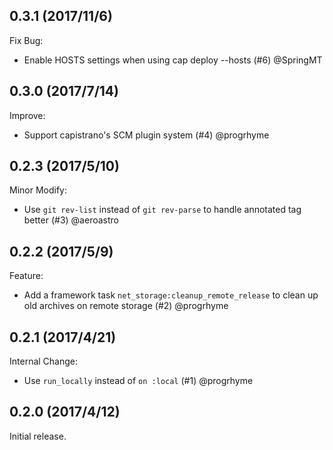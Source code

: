 ## 0.3.1 (2017/11/6)

Fix Bug:

- Enable HOSTS settings when using cap deploy --hosts (#6) @SpringMT

## 0.3.0 (2017/7/14)

Improve:

- Support capistrano's SCM plugin system (#4) @progrhyme

## 0.2.3 (2017/5/10)

Minor Modify:

- Use `git rev-list` instead of `git rev-parse` to handle annotated tag better
(#3) @aeroastro

## 0.2.2 (2017/5/9)

Feature:

- Add a framework task `net_storage:cleanup_remote_release` to clean up old
archives on remote storage (#2) @progrhyme

## 0.2.1 (2017/4/21)

Internal Change:

- Use `run_locally` instead of `on :local` (#1) @progrhyme

## 0.2.0 (2017/4/12)

Initial release.
